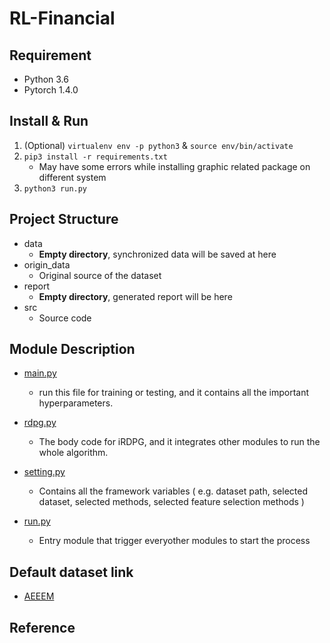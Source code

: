 # RL-Financial
## Requirement

- Python 3.6
- Pytorch 1.4.0

## Install & Run

1. (Optional) `virtualenv env -p python3` & `source env/bin/activate`
2. `pip3 install -r requirements.txt`
   - May have some errors while installing graphic related package on different system
3. `python3 run.py`

## Project Structure

- data
  - **Empty directory**, synchronized data will be saved at here
- origin_data
  - Original source of the dataset
- report
  - **Empty directory**, generated report will be here
- src
  - Source code

## Module Description
- [main.py](main.py)
  -  run this file for training or testing, and it contains all the important hyperparameters.
- [rdpg.py](rdpt.py)
  -  The body code for iRDPG, and it integrates other modules to run the whole algorithm.


- [setting.py](src/setting.py)
  -  Contains all the framework variables ( e.g. dataset path, selected dataset, selected methods, selected feature selection methods )
- [run.py](src/run.py)
  - Entry module that trigger everyother modules to start the process


## Default dataset link

- [AEEEM](http://bug.inf.usi.ch/index.php)


## Reference

